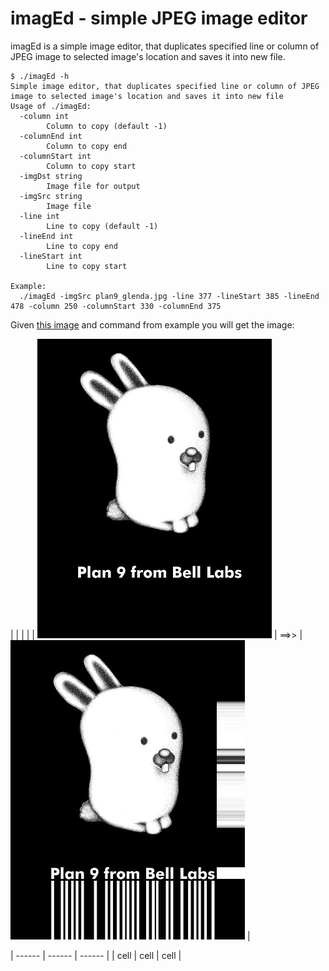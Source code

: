# imagEd - simple JPEG image editor

imagEd is a simple image editor, that duplicates specified line or column of JPEG image to selected image's location and saves it into new file.

```console
$ ./imagEd -h
Simple image editor, that duplicates specified line or column of JPEG image to selected image's location and saves it into new file
Usage of ./imagEd:
  -column int
    	Column to copy (default -1)
  -columnEnd int
    	Column to copy end
  -columnStart int
    	Column to copy start
  -imgDst string
    	Image file for output
  -imgSrc string
    	Image file
  -line int
    	Line to copy (default -1)
  -lineEnd int
    	Line to copy end
  -lineStart int
    	Line to copy start

Example:
  ./imagEd -imgSrc plan9_glenda.jpg -line 377 -lineStart 385 -lineEnd 478 -column 250 -columnStart 330 -columnEnd 375
```

Given [this image](https://upload.wikimedia.org/wikipedia/commons/thumb/a/a5/Glenda_bunny_mascot_of_plan_9_from_bell_black.jpg/375px-Glenda_bunny_mascot_of_plan_9_from_bell_black.jpg) and command from example you will get the image:

| | | |
| ![plan9](plan9_glenda.jpg "Plan 9 Glenda") | ==>> | ![plan9](copy_plan9_glenda.jpg "Plan 9 Glenda") |

| ------ | ------ | ------ |
| cell | cell | cell |
